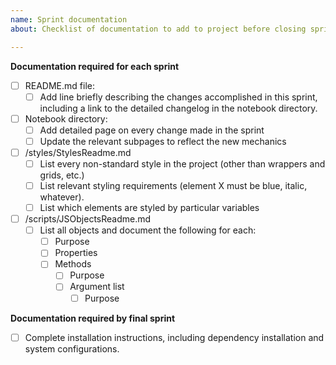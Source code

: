 ```yaml
---
name: Sprint documentation
about: Checklist of documentation to add to project before closing sprint

---
```

**Documentation required for each sprint**

- [ ] README.md file:
  - [ ] Add line briefly describing the changes accomplished in this sprint, including a link to the detailed changelog in the notebook directory.
- [ ] Notebook directory:
  - [ ] Add detailed page on every change made in the sprint
  - [ ] Update the relevant subpages to reflect the new mechanics
- [ ] /styles/StylesReadme.md
  - [ ] List every non-standard style in the project (other than wrappers and grids, etc.)
  - [ ] List relevant styling requirements (element X must be blue, italic, whatever).
  - [ ] List which elements are styled by particular variables
- [ ] /scripts/JSObjectsReadme.md
  - [ ] List all objects and document the following for each:
    - [ ] Purpose
    - [ ] Properties
    - [ ] Methods
      - [ ] Purpose
      - [ ] Argument list
        - [ ] Purpose

**Documentation required by final sprint**

- [ ] Complete installation instructions, including dependency installation and system configurations.